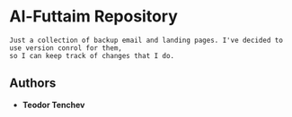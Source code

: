 # Al-Futtaim Repository
```
Just a collection of backup email and landing pages. I've decided to use version conrol for them,
so I can keep track of changes that I do.
```


## Authors

* **Teodor Tenchev**